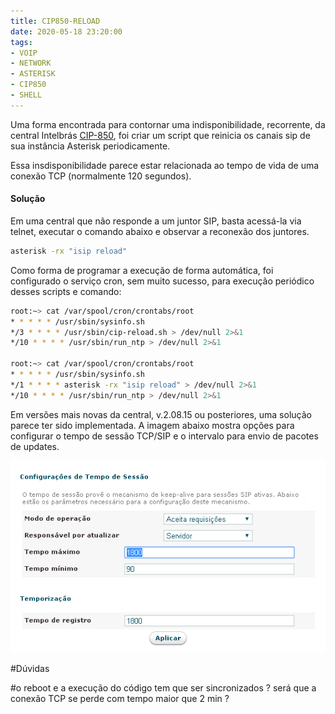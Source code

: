 ```yaml
---
title: CIP850-RELOAD
date: 2020-05-18 23:20:00
tags:
- VOIP
- NETWORK
- ASTERISK
- CIP850
- SHELL
---
```


Uma forma encontrada para contornar uma indisponibilidade, recorrente, da central Intelbrás [CIP-850], foi criar um script que reinicia os canais sip de sua instância Asterisk periodicamente.



Essa insdisponibilidade parece estar relacionada ao tempo de vida de uma conexão TCP (normalmente 120 segundos).

#### Solução
Em uma central que não responde a um juntor SIP, basta acessá-la via telnet, executar o comando abaixo e observar a reconexão dos juntores.



```sh
asterisk -rx "isip reload"
```

Como forma de programar a execução de forma automática, foi configurado o serviço cron, sem muito sucesso, para execução periódico desses scripts e  comando:


```sh
root:~> cat /var/spool/cron/crontabs/root
* * * * * /usr/sbin/sysinfo.sh
*/3 * * * * /usr/sbin/cip-reload.sh > /dev/null 2>&1
*/10 * * * * /usr/sbin/run_ntp > /dev/null 2>&1

root:~> cat /var/spool/cron/crontabs/root
* * * * * /usr/sbin/sysinfo.sh
*/1 * * * * asterisk -rx "isip reload" > /dev/null 2>&1
*/10 * * * * /usr/sbin/run_ntp > /dev/null 2>&1
```

Em versões mais novas da central, v.2.08.15 ou posteriores, uma solução parece ter sido implementada. A imagem abaixo mostra opções para configurar o tempo de sessão TCP/SIP e o intervalo para envio de pacotes de updates.


![Figura 1: Configuração de tempos de vida (keep alive) da conexão TCP/SIP a um juntor](/images/02.png)


#Dúvidas

#o reboot e a execução do código tem que ser sincronizados ? será que a conexão TCP se perde com tempo maior que 2 min ?



[CIP-850]: /images/01.png
